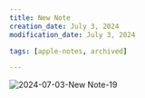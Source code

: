 ```yaml
---
title: New Note
creation_date: July 3, 2024
modification_date: July 3, 2024

tags: [apple-notes, archived]

---
```



![2024-07-03-New Note-19](images/2024-07-03-New%20Note-19.png)
